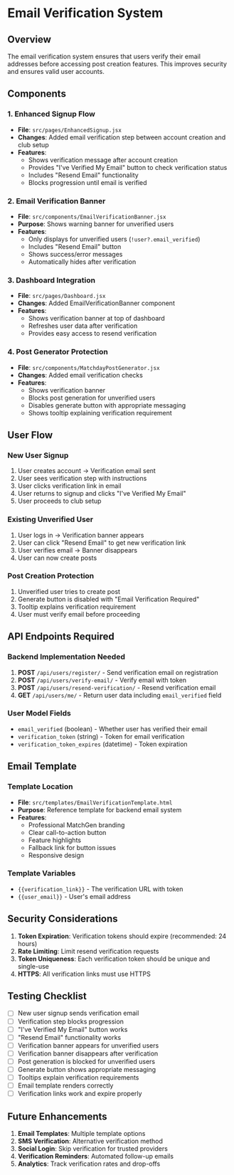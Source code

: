 # Email Verification System

## Overview
The email verification system ensures that users verify their email addresses before accessing post creation features. This improves security and ensures valid user accounts.

## Components

### 1. Enhanced Signup Flow
- **File**: `src/pages/EnhancedSignup.jsx`
- **Changes**: Added email verification step between account creation and club setup
- **Features**:
  - Shows verification message after account creation
  - Provides "I've Verified My Email" button to check verification status
  - Includes "Resend Email" functionality
  - Blocks progression until email is verified

### 2. Email Verification Banner
- **File**: `src/components/EmailVerificationBanner.jsx`
- **Purpose**: Shows warning banner for unverified users
- **Features**:
  - Only displays for unverified users (`!user?.email_verified`)
  - Includes "Resend Email" button
  - Shows success/error messages
  - Automatically hides after verification

### 3. Dashboard Integration
- **File**: `src/pages/Dashboard.jsx`
- **Changes**: Added EmailVerificationBanner component
- **Features**:
  - Shows verification banner at top of dashboard
  - Refreshes user data after verification
  - Provides easy access to resend verification

### 4. Post Generator Protection
- **File**: `src/components/MatchdayPostGenerator.jsx`
- **Changes**: Added email verification checks
- **Features**:
  - Shows verification banner
  - Blocks post generation for unverified users
  - Disables generate button with appropriate messaging
  - Shows tooltip explaining verification requirement

## User Flow

### New User Signup
1. User creates account → Verification email sent
2. User sees verification step with instructions
3. User clicks verification link in email
4. User returns to signup and clicks "I've Verified My Email"
5. User proceeds to club setup

### Existing Unverified User
1. User logs in → Verification banner appears
2. User can click "Resend Email" to get new verification link
3. User verifies email → Banner disappears
4. User can now create posts

### Post Creation Protection
1. Unverified user tries to create post
2. Generate button is disabled with "Email Verification Required"
3. Tooltip explains verification requirement
4. User must verify email before proceeding

## API Endpoints Required

### Backend Implementation Needed
1. **POST** `/api/users/register/` - Send verification email on registration
2. **POST** `/api/users/verify-email/` - Verify email with token
3. **POST** `/api/users/resend-verification/` - Resend verification email
4. **GET** `/api/users/me/` - Return user data including `email_verified` field

### User Model Fields
- `email_verified` (boolean) - Whether user has verified their email
- `verification_token` (string) - Token for email verification
- `verification_token_expires` (datetime) - Token expiration

## Email Template

### Template Location
- **File**: `src/templates/EmailVerificationTemplate.html`
- **Purpose**: Reference template for backend email system
- **Features**:
  - Professional MatchGen branding
  - Clear call-to-action button
  - Feature highlights
  - Fallback link for button issues
  - Responsive design

### Template Variables
- `{{verification_link}}` - The verification URL with token
- `{{user_email}}` - User's email address

## Security Considerations

1. **Token Expiration**: Verification tokens should expire (recommended: 24 hours)
2. **Rate Limiting**: Limit resend verification requests
3. **Token Uniqueness**: Each verification token should be unique and single-use
4. **HTTPS**: All verification links must use HTTPS

## Testing Checklist

- [ ] New user signup sends verification email
- [ ] Verification step blocks progression
- [ ] "I've Verified My Email" button works
- [ ] "Resend Email" functionality works
- [ ] Verification banner appears for unverified users
- [ ] Verification banner disappears after verification
- [ ] Post generation is blocked for unverified users
- [ ] Generate button shows appropriate messaging
- [ ] Tooltips explain verification requirements
- [ ] Email template renders correctly
- [ ] Verification links work and expire properly

## Future Enhancements

1. **Email Templates**: Multiple template options
2. **SMS Verification**: Alternative verification method
3. **Social Login**: Skip verification for trusted providers
4. **Verification Reminders**: Automated follow-up emails
5. **Analytics**: Track verification rates and drop-offs





